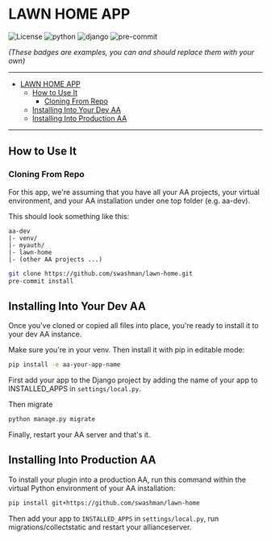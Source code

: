 # LAWN HOME APP<a name="lawn-home-app"></a>

![License](https://img.shields.io/badge/license-GPLv3-green)
![python](https://img.shields.io/badge/python-3.10-informational)
![django](https://img.shields.io/badge/django-3.2-informational)
![pre-commit](https://img.shields.io/badge/pre--commit-enabled-brightgreen?logo=pre-commit&logoColor=white)

_(These badges are examples, you can and should replace them with your own)_

______________________________________________________________________

<!-- mdformat-toc start --slug=github --maxlevel=6 --minlevel=1 -->

- [LAWN HOME APP](#lawn-home-app)
  - [How to Use It](#how-to-use-it)
    - [Cloning From Repo](#cloning-from-repo)
  - [Installing Into Your Dev AA](#installing-into-your-dev-aa)
  - [Installing Into Production AA](#installing-into-production-aa)

<!-- mdformat-toc end -->

______________________________________________________________________

## How to Use It<a name="how-to-use-it"></a>

### Cloning From Repo<a name="cloning-from-repo"></a>

For this app, we're assuming that you have all your AA projects, your virtual
environment, and your AA installation under one top folder (e.g. aa-dev).

This should look something like this:

```text
aa-dev
|- venv/
|- myauth/
|- lawn-home
|- (other AA projects ...)
```

```bash
git clone https://github.com/swashman/lawn-home.git
pre-commit install
```

## Installing Into Your Dev AA<a name="installing-into-your-dev-aa"></a>

Once you've cloned or copied all files into place, you're ready to install it to your dev AA instance.

Make sure you're in your venv. Then install it with pip in editable mode:

```bash
pip install -e aa-your-app-name
```

First add your app to the Django project by adding the name of your app to
INSTALLED_APPS in `settings/local.py`.

Then migrate

```bash
python manage.py migrate
```

Finally, restart your AA server and that's it.

## Installing Into Production AA<a name="installing-into-production-aa"></a>

To install your plugin into a production AA, run this command within the virtual
Python environment of your AA installation:

```bash
pip install git+https://github.com/swashman/lawn-home
```

Then add your app to `INSTALLED_APPS` in `settings/local.py`, run migrations/collectstatic and
restart your allianceserver.
